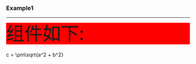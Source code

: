 ### Example1

<hr/>
<div style="background:red;font-size:50px;height:60px;line-height:60px;margin-bottom:20px;">组件如下:</div>
<latexDisplay> c = \pm\sqrt{a^2 + b^2} </latexDisplay>


<script setup>
import latexDisplay from '../components/latexDisplay.vue'
</script>
